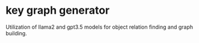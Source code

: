 # key graph generator
Utilization of llama2 and gpt3.5 models for object relation finding and graph building.
